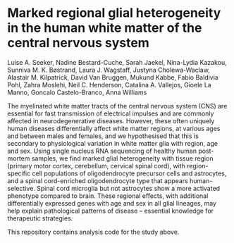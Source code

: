 # Marked regional glial heterogeneity in the human white matter of the central nervous system

Luise A. Seeker, Nadine Bestard-Cuche, Sarah Jaekel, Nina-Lydia Kazakou, Sunniva M. K. Bøstrand, Laura J. Wagstaff, Justyna Cholewa-Waclaw, Alastair M. Kilpatrick, David Van Bruggen, Mukund Kabbe, Fabio Baldivia Pohl, Zahra Moslehi, Neil C. Henderson, Catalina A. Vallejos, Gioele La Manno, Goncalo Castelo-Branco, Anna Williams

The myelinated white matter tracts of the central nervous system (CNS) are essential for fast transmission of electrical impulses and are commonly affected in neurodegenerative diseases. However, these often uniquely human diseases differentially affect white matter regions, at various ages and between males and females, and we hypothesised that this is secondary to physiological variation in white matter glia with region, age and sex. Using single nucleus RNA sequencing of healthy human post-mortem samples, we find marked glial heterogeneity with tissue region (primary motor cortex, cerebellum, cervical spinal cord), with region-specific cell populations of oligodendrocyte precursor cells and astrocytes, and a spinal cord-enriched oligodendrocyte type that appears human-selective. Spinal cord microglia but not astrocytes show a more activated phenotype compared to brain. These regional effects, with additional differentially expressed genes with age and sex in all glial lineages, may help explain pathological patterns of disease – essential knowledge for therapeutic strategies. 


This repository contains analysis code for the study above.



